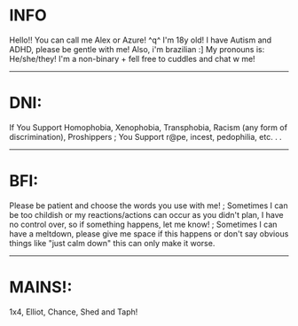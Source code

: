 # INFO
Hello!! You can call me Alex or Azure! ^q^
I'm 18y old!
I have Autism and ADHD, please be gentle with me! Also, i'm brazilian :]
My pronouns is: He/she/they!
I'm a non-binary + fell free to cuddles and chat w me!

-------------------------------------------------------------------------
# DNI:
If You Support Homophobia, Xenophobia, Transphobia, Racism (any form of discrimination), Proshippers ; You Support r@pe, incest, pedophilia, etc. . .

-------------------------------------------------------------------------
# BFI:
Please be patient and choose the words you use with me! ; Sometimes I can be too childish or my reactions/actions can occur as you didn't plan, I have no control over, so if something happens, let me know! ; Sometimes I can have a meltdown, please give me space if this happens or don't say obvious things like "just calm down" this can only make it worse.

-------------------------------------------------------------------------
# MAINS!:
1x4, Elliot, Chance, Shed and Taph!
